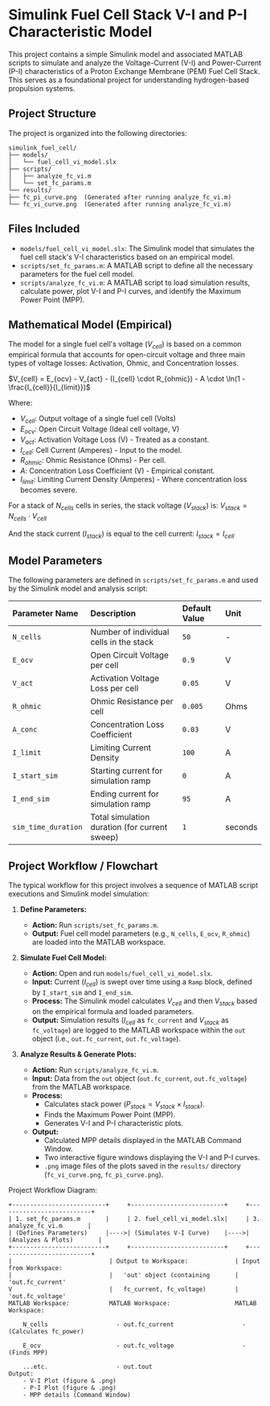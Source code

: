 # Simulink Fuel Cell Stack V-I and P-I Characteristic Model

This project contains a simple Simulink model and associated MATLAB scripts to simulate and analyze the Voltage-Current (V-I) and Power-Current (P-I) characteristics of a Proton Exchange Membrane (PEM) Fuel Cell Stack. This serves as a foundational project for understanding hydrogen-based propulsion systems.

## Project Structure

The project is organized into the following directories:
``````
simulink_fuel_cell/
├── models/
│   └── fuel_cell_vi_model.slx
├── scripts/
│   ├── analyze_fc_vi.m
│   └── set_fc_params.m
└── results/
├── fc_pi_curve.png  (Generated after running analyze_fc_vi.m)
└── fc_vi_curve.png  (Generated after running analyze_fc_vi.m)

``````
## Files Included

* `models/fuel_cell_vi_model.slx`: The Simulink model that simulates the fuel cell stack's V-I characteristics based on an empirical model.
* `scripts/set_fc_params.m`: A MATLAB script to define all the necessary parameters for the fuel cell model.
* `scripts/analyze_fc_vi.m`: A MATLAB script to load simulation results, calculate power, plot V-I and P-I curves, and identify the Maximum Power Point (MPP).

## Mathematical Model (Empirical)

The model for a single fuel cell's voltage ($V_{cell}$) is based on a common empirical formula that accounts for open-circuit voltage and three main types of voltage losses: Activation, Ohmic, and Concentration losses.

$V_{cell} = E_{ocv} - V_{act} - (I_{cell} \cdot R_{ohmic}) - A \cdot \ln(1 - \frac{I_{cell}}{I_{limit}})$

Where:
* $V_{cell}$: Output voltage of a single fuel cell (Volts)
* $E_{ocv}$: Open Circuit Voltage (Ideal cell voltage, V)
* $V_{act}$: Activation Voltage Loss (V) - Treated as a constant.
* $I_{cell}$: Cell Current (Amperes) - Input to the model.
* $R_{ohmic}$: Ohmic Resistance (Ohms) - Per cell.
* $A$: Concentration Loss Coefficient (V) - Empirical constant.
* $I_{limit}$: Limiting Current Density (Amperes) - Where concentration loss becomes severe.

For a stack of $N_{cells}$ cells in series, the stack voltage ($V_{stack}$) is:
$V_{stack} = N_{cells} \cdot V_{cell}$

And the stack current ($I_{stack}$) is equal to the cell current:
$I_{stack} = I_{cell}$

## Model Parameters

The following parameters are defined in `scripts/set_fc_params.m` and used by the Simulink model and analysis script:

| Parameter Name        | Description                                  | Default Value | Unit   |
| :-------------------- | :------------------------------------------- | :------------ | :----- |
| `N_cells`             | Number of individual cells in the stack      | `50`          | -      |
| `E_ocv`               | Open Circuit Voltage per cell                | `0.9`         | V      |
| `V_act`               | Activation Voltage Loss per cell             | `0.05`        | V      |
| `R_ohmic`             | Ohmic Resistance per cell                    | `0.005`       | Ohms   |
| `A_conc`              | Concentration Loss Coefficient               | `0.03`        | V      |
| `I_limit`             | Limiting Current Density                     | `100`         | A      |
| `I_start_sim`         | Starting current for simulation ramp         | `0`           | A      |
| `I_end_sim`           | Ending current for simulation ramp           | `95`          | A      |
| `sim_time_duration`   | Total simulation duration (for current sweep)| `1`           | seconds|

## Project Workflow / Flowchart

The typical workflow for this project involves a sequence of MATLAB script executions and Simulink model simulation:

1.  **Define Parameters:**
    * **Action:** Run `scripts/set_fc_params.m`.
    * **Output:** Fuel cell model parameters (e.g., `N_cells`, `E_ocv`, `R_ohmic`) are loaded into the MATLAB workspace.

2.  **Simulate Fuel Cell Model:**
    * **Action:** Open and run `models/fuel_cell_vi_model.slx`.
    * **Input:** Current ($I_{cell}$) is swept over time using a `Ramp` block, defined by `I_start_sim` and `I_end_sim`.
    * **Process:** The Simulink model calculates $V_{cell}$ and then $V_{stack}$ based on the empirical formula and loaded parameters.
    * **Output:** Simulation results ($I_{cell}$ as `fc_current` and $V_{stack}$ as `fc_voltage`) are logged to the MATLAB workspace within the `out` object (i.e., `out.fc_current`, `out.fc_voltage`).

3.  **Analyze Results & Generate Plots:**
    * **Action:** Run `scripts/analyze_fc_vi.m`.
    * **Input:** Data from the `out` object (`out.fc_current`, `out.fc_voltage`) from the MATLAB workspace.
    * **Process:**
        * Calculates stack power ($P_{stack} = V_{stack} \times I_{stack}$).
        * Finds the Maximum Power Point (MPP).
        * Generates V-I and P-I characteristic plots.
    * **Output:**
        * Calculated MPP details displayed in the MATLAB Command Window.
        * Two interactive figure windows displaying the V-I and P-I curves.
        * `.png` image files of the plots saved in the `results/` directory (`fc_vi_curve.png`, `fc_pi_curve.png`).

Project Workflow Diagram:
``````
+--------------------------+     +--------------------------+     +--------------------------+
| 1. set_fc_params.m       |     | 2. fuel_cell_vi_model.slx|     | 3. analyze_fc_vi.m       |
| (Defines Parameters)     |---->| (Simulates V-I Curve)    |---->| (Analyzes & Plots)       |
+--------------------------+     +--------------------------+     +--------------------------+
|                           | Output to Workspace:             | Input from Workspace:
|                           |   'out' object (containing       |   'out.fc_current'
V                           |   fc_current, fc_voltage)        |   'out.fc_voltage'
MATLAB Workspace:           MATLAB Workspace:                  MATLAB Workspace:

    N_cells                   - out.fc_current                   - (Calculates fc_power)

    E_ocv                     - out.fc_voltage                   - (Finds MPP)

    ...etc.                   - out.tout                         Output:
    - V-I Plot (figure & .png)
    - P-I Plot (figure & .png)
    - MPP details (Command Window)
``````    
